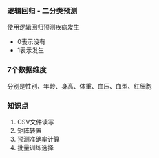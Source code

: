 ### 逻辑回归 - 二分类预测
使用逻辑回归预测疾病发生
 - 0表示没有
 - 1表示发生

### 7个数据维度
分别是性别、年龄、身高、体重、血压、血型、红细胞

### 知识点
1. CSV文件读写
2. 矩阵转置
3. 预测准确率计算
4. 批量训练选择
